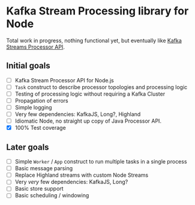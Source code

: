 # Kafka Stream Processing library for Node

Total work in progress, nothing functional yet, but eventually like [Kafka Streams Processor API](https://kafka.apache.org/10/documentation/streams/developer-guide/processor-api.html).


## Initial goals

- [ ] Kafka Stream Processor API for Node.js
- [ ] `Task` construct to describe processor topologies and processing logic
- [ ] Testing of processing logic without requiring a Kafka Cluster
- [ ] Propagation of errors
- [ ] Simple logging
- [ ] Very few dependencies: KafkaJS, Long?, Highland
- [ ] Idiomatic Node, no straight up copy of Java Processor API.
- [x] 100% Test coverage

## Later goals
- [ ] Simple `Worker` / `App` construct to run multiple tasks in a single process
- [ ] Basic message parsing
- [ ] Replace Highland streams with custom Node Streams
- [ ] Very *very* few dependencies: KafkaJS, Long?
- [ ] Basic store support
- [ ] Basic scheduling / windowing